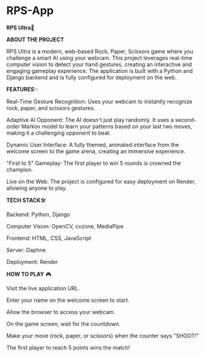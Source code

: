 # RPS-App


**RPS Ultra**🚀


**ABOUT THE PROJECT**

RPS Ultra is a modern, web-based Rock, Paper, Scissors game where you challenge a smart AI using your webcam. This project leverages real-time computer vision to detect your hand gestures, creating an interactive and engaging gameplay experience. The application is built with a Python and Django backend and is fully configured for deployment on the web.


**FEATURES**✨

Real-Time Gesture Recognition: Uses your webcam to instantly recognize rock, paper, and scissors gestures.

Adaptive AI Opponent: The AI doesn't just play randomly. It uses a second-order Markov model to learn your patterns based on your last two moves, making it a challenging opponent to beat.

Dynamic User Interface: A fully themed, animated interface from the welcome screen to the game arena, creating an immersive experience.

"First to 5" Gameplay: The first player to win 5 rounds is crowned the champion.

Live on the Web: The project is configured for easy deployment on Render, allowing anyone to play.


**TECH STACK**🛠️

Backend: Python, Django

Computer Vision: OpenCV, cvzone, MediaPipe

Frontend: HTML, CSS, JavaScript

Server: Daphne

Deployment: Render


**HOW TO PLAY** 🎮

Visit the live application URL.

Enter your name on the welcome screen to start.

Allow the browser to access your webcam.

On the game screen, wait for the countdown.

Make your move (rock, paper, or scissors) when the counter says "SHOOT!"

The first player to reach 5 points wins the match!